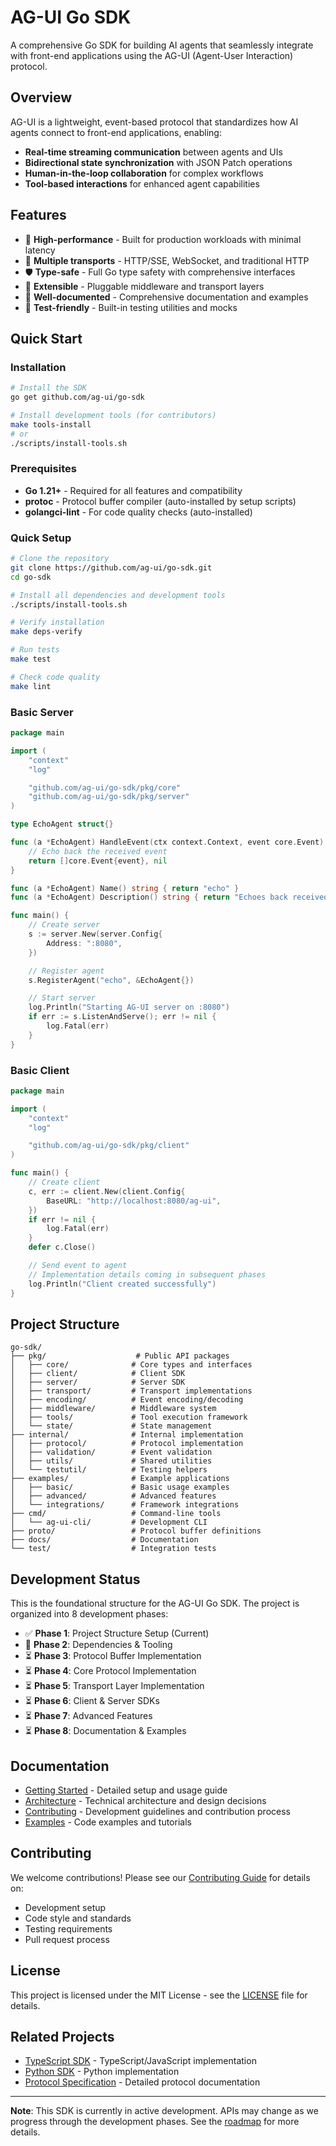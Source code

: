 # AG-UI Go SDK

A comprehensive Go SDK for building AI agents that seamlessly integrate with front-end applications using the AG-UI (Agent-User Interaction) protocol.

## Overview

AG-UI is a lightweight, event-based protocol that standardizes how AI agents connect to front-end applications, enabling:

- **Real-time streaming communication** between agents and UIs
- **Bidirectional state synchronization** with JSON Patch operations
- **Human-in-the-loop collaboration** for complex workflows
- **Tool-based interactions** for enhanced agent capabilities

## Features

- 🚀 **High-performance** - Built for production workloads with minimal latency
- 🔌 **Multiple transports** - HTTP/SSE, WebSocket, and traditional HTTP
- 🛡️ **Type-safe** - Full Go type safety with comprehensive interfaces
- 🔧 **Extensible** - Pluggable middleware and transport layers
- 📝 **Well-documented** - Comprehensive documentation and examples
- 🧪 **Test-friendly** - Built-in testing utilities and mocks

## Quick Start

### Installation

```bash
# Install the SDK
go get github.com/ag-ui/go-sdk

# Install development tools (for contributors)
make tools-install
# or
./scripts/install-tools.sh
```

### Prerequisites

- **Go 1.21+** - Required for all features and compatibility
- **protoc** - Protocol buffer compiler (auto-installed by setup scripts)
- **golangci-lint** - For code quality checks (auto-installed)

### Quick Setup

```bash
# Clone the repository
git clone https://github.com/ag-ui/go-sdk.git
cd go-sdk

# Install all dependencies and development tools
./scripts/install-tools.sh

# Verify installation
make deps-verify

# Run tests
make test

# Check code quality
make lint
```

### Basic Server

```go
package main

import (
    "context"
    "log"

    "github.com/ag-ui/go-sdk/pkg/core"
    "github.com/ag-ui/go-sdk/pkg/server"
)

type EchoAgent struct{}

func (a *EchoAgent) HandleEvent(ctx context.Context, event core.Event) ([]core.Event, error) {
    // Echo back the received event
    return []core.Event{event}, nil
}

func (a *EchoAgent) Name() string { return "echo" }
func (a *EchoAgent) Description() string { return "Echoes back received messages" }

func main() {
    // Create server
    s := server.New(server.Config{
        Address: ":8080",
    })

    // Register agent
    s.RegisterAgent("echo", &EchoAgent{})

    // Start server
    log.Println("Starting AG-UI server on :8080")
    if err := s.ListenAndServe(); err != nil {
        log.Fatal(err)
    }
}
```

### Basic Client

```go
package main

import (
    "context"
    "log"

    "github.com/ag-ui/go-sdk/pkg/client"
)

func main() {
    // Create client
    c, err := client.New(client.Config{
        BaseURL: "http://localhost:8080/ag-ui",
    })
    if err != nil {
        log.Fatal(err)
    }
    defer c.Close()

    // Send event to agent
    // Implementation details coming in subsequent phases
    log.Println("Client created successfully")
}
```

## Project Structure

```
go-sdk/
├── pkg/                    # Public API packages
│   ├── core/              # Core types and interfaces
│   ├── client/            # Client SDK
│   ├── server/            # Server SDK  
│   ├── transport/         # Transport implementations
│   ├── encoding/          # Event encoding/decoding
│   ├── middleware/        # Middleware system
│   ├── tools/             # Tool execution framework
│   └── state/             # State management
├── internal/              # Internal implementation
│   ├── protocol/          # Protocol implementation
│   ├── validation/        # Event validation
│   ├── utils/             # Shared utilities
│   └── testutil/          # Testing helpers
├── examples/              # Example applications
│   ├── basic/             # Basic usage examples
│   ├── advanced/          # Advanced features
│   └── integrations/      # Framework integrations
├── cmd/                   # Command-line tools
│   └── ag-ui-cli/         # Development CLI
├── proto/                 # Protocol buffer definitions
├── docs/                  # Documentation
└── test/                  # Integration tests
```

## Development Status

This is the foundational structure for the AG-UI Go SDK. The project is organized into 8 development phases:

- ✅ **Phase 1**: Project Structure Setup (Current)
- 🔄 **Phase 2**: Dependencies & Tooling
- ⏳ **Phase 3**: Protocol Buffer Implementation
- ⏳ **Phase 4**: Core Protocol Implementation  
- ⏳ **Phase 5**: Transport Layer Implementation
- ⏳ **Phase 6**: Client & Server SDKs
- ⏳ **Phase 7**: Advanced Features
- ⏳ **Phase 8**: Documentation & Examples

## Documentation

- [Getting Started](docs/getting-started.md) - Detailed setup and usage guide
- [Architecture](ARCHITECTURE.md) - Technical architecture and design decisions
- [Contributing](CONTRIBUTING.md) - Development guidelines and contribution process
- [Examples](examples/) - Code examples and tutorials

## Contributing

We welcome contributions! Please see our [Contributing Guide](CONTRIBUTING.md) for details on:

- Development setup
- Code style and standards  
- Testing requirements
- Pull request process

## License

This project is licensed under the MIT License - see the [LICENSE](LICENSE) file for details.

## Related Projects

- [TypeScript SDK](../typescript-sdk/) - TypeScript/JavaScript implementation
- [Python SDK](../python-sdk/) - Python implementation
- [Protocol Specification](../docs/) - Detailed protocol documentation

---

**Note**: This SDK is currently in active development. APIs may change as we progress through the development phases. See the [roadmap](docs/development/roadmap.mdx) for more details. 